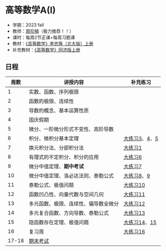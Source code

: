 # 高等数学A(I)
* 学期：2023 fall
* 教师：[周珍楠](http://faculty.bicmr.pku.edu.cn/~zhennan/chinese.html)（极力推荐！！）
* 课时：每周2节正课+每周习题课
* 教材：[《高等数学》李忠等（北大版）上册](https://calvinxiaocao.github.io/courses/advanced-mathA1/textbook/Li.pdf)
* 补充教材：[《高等数学》同济版上册](https://calvinxiaocao.github.io/courses/advanced-mathA1/textbook/up.pdf)

## 日程

| 周数 | 讲授内容                             | 补充练习      |
| ---- | ------------------------------------ | ------------- |
| 1    | 实数、函数、序列极限                 |               |
| 2    | 函数的极限、连续性                   |               |
| 3    | 导数的概念、基本运算性质             |               |
| 4    | 国庆假期                             |               |
| 5    | 微分、一阶微分形式不变性、高阶导数   |               |
| 6    | 积分、微积分基本定理                 | [大练习3](https://calvinxiaocao.github.io/courses/advanced-mathA1/exercise/3.pdf)、[4](https://calvinxiaocao.github.io/courses/advanced-mathA1/exercise/4.pdf)、[5](https://calvinxiaocao.github.io/courses/advanced-mathA1/exercise/5.pdf) |
| 7    | 换元积分法、分部积分法               | [大练习1](https://calvinxiaocao.github.io/courses/advanced-mathA1/exercise/1.pdf)|
| 8    | 有理式的不定积分、积分的应用         | [大练习6](https://calvinxiaocao.github.io/courses/advanced-mathA1/exercise/6.pdf)       |
| 9    | 微分中值定理、**期中考试**           | [大练习7](https://calvinxiaocao.github.io/courses/advanced-mathA1/exercise/7.pdf)       |
| 10   | 微分中值定理、洛必达法则、泰勒公式   | [大练习8](https://calvinxiaocao.github.io/courses/advanced-mathA1/exercise/8.pdf)、[9](https://calvinxiaocao.github.io/courses/advanced-mathA1/exercise/9.pdf)    |
| 11   | 泰勒公式、极值问题                   | [大练习10](https://calvinxiaocao.github.io/courses/advanced-mathA1/exercise/10.pdf)      |
| 12   | 函数凹凸性、向量代数与空间几何       | [大练习11](https://calvinxiaocao.github.io/courses/advanced-mathA1/exercise/11.pdf)      |
| 13   | 多元函数、极限、连续性、偏导数全微分 | [大练习12](https://calvinxiaocao.github.io/courses/advanced-mathA1/exercise/12.pdf)      |
| 14   | 多元复合函数、方向导数、泰勒公式     | [大练习13](https://calvinxiaocao.github.io/courses/advanced-mathA1/exercise/13.pdf)      |
| 15   | 隐函数存在定理、极值问题      |   [大练习14](https://calvinxiaocao.github.io/courses/advanced-mathA1/exercise/14.pdf)、[15](https://calvinxiaocao.github.io/courses/advanced-mathA1/exercise/15.pdf)   |
| 16   | 复习周              |[大练习16](https://calvinxiaocao.github.io/courses/advanced-mathA1/exercise/16.pdf)    |
|17-18|[期末考试](https://calvinxiaocao.github.io/courses/advanced-mathA1/exercise/2022final.pdf)||